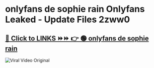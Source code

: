 
 # onlyfans de sophie rain Onlyfans Leaked - Update Files 2zww0

## <h2><a href="https://clipsfans.com/onlyfans_de_sophie_rain&ref=git">🔗 Click to LINKS ⏩⏩ 👉 🟢 onlyfans de sophie rain </a></h2>

<a href="https://clipsfans.com/onlyfans_de_sophie_rain&ref=git" rel="nofollow" data-target="animated-image.originalLink"><img src="https://i.ibb.co.com/xMMVF88/686577567.gif" alt="Viral Video Original" style="max-width: 100%; display: inline-block;" data-target="animated-image.originalImage"></a>

